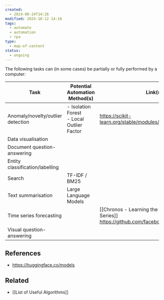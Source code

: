 ```yaml
---
created:
  - 2024-08-24T14:26
modified: 2024-10-12 14:16
tags:
  - automate
  - automation
  - rpa
type:
  - map-of-content
status:
  - ongoing
---
```

The following tasks can (in some cases) be partially or fully performed by a computer:

| Task                              | Potential Automation Method(s)               | Link(s)                                                                                       |
| --------------------------------- | -------------------------------------------- | --------------------------------------------------------------------------------------------- |
| Anomaly/novelty/outlier detection | - Isolation Forest<br>- Local Outlier Factor | https://scikit-learn.org/stable/modules/outlier_detection.html                                |
| Data visualisation                |                                              |                                                                                               |
| Document question-answering       |                                              |                                                                                               |
| Entity classification/labelling   |                                              |                                                                                               |
| Search                            | TF-IDF / BM25                                |                                                                                               |
| Text summarisation                | Large Language Models                        |                                                                                               |
| Time series forecasting           |                                              | [[Chronos - Learning the Language of Time Series]]<br>https://github.com/facebook/prophet<br> |
| Visual question-answering         |                                              |                                                                                               |

## References
* https://huggingface.co/models
## Related
* [[List of Useful Algorithms]]